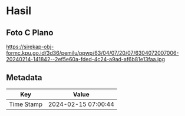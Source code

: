 # Hasil

## Foto C Plano

https://sirekap-obj-formc.kpu.go.id/3d36/pemilu/ppwp/63/04/07/20/07/6304072007006-20240214-141842--2ef5e60a-fded-4c24-a9ad-af6b81e13faa.jpg


## Metadata

| Key        | Value               |
| ---------- | ------------------- |
| Time Stamp | 2024-02-15 07:00:44 |



